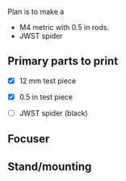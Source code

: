 Plan is to make a 
- M4 metric with 0.5 in rods.
- JWST spider

## Primary parts to print

- [X] 12 mm test piece
- [x] 0.5 in test piece
- [ ] JWST spider (black)


## Focuser



## Stand/mounting 